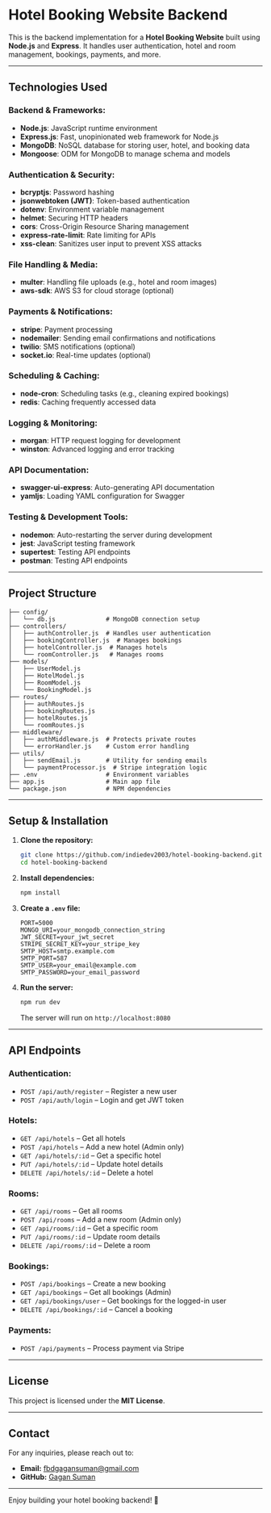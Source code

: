 # Hotel Booking Website Backend

This is the backend implementation for a **Hotel Booking Website** built using **Node.js** and **Express**. It handles user authentication, hotel and room management, bookings, payments, and more.

---

## Technologies Used

### **Backend & Frameworks:**
- **Node.js**: JavaScript runtime environment
- **Express.js**: Fast, unopinionated web framework for Node.js
- **MongoDB**: NoSQL database for storing user, hotel, and booking data
- **Mongoose**: ODM for MongoDB to manage schema and models

### **Authentication & Security:**
- **bcryptjs**: Password hashing
- **jsonwebtoken (JWT)**: Token-based authentication
- **dotenv**: Environment variable management
- **helmet**: Securing HTTP headers
- **cors**: Cross-Origin Resource Sharing management
- **express-rate-limit**: Rate limiting for APIs
- **xss-clean**: Sanitizes user input to prevent XSS attacks

### **File Handling & Media:**
- **multer**: Handling file uploads (e.g., hotel and room images)
- **aws-sdk**: AWS S3 for cloud storage (optional)

### **Payments & Notifications:**
- **stripe**: Payment processing
- **nodemailer**: Sending email confirmations and notifications
- **twilio**: SMS notifications (optional)
- **socket.io**: Real-time updates (optional)

### **Scheduling & Caching:**
- **node-cron**: Scheduling tasks (e.g., cleaning expired bookings)
- **redis**: Caching frequently accessed data

### **Logging & Monitoring:**
- **morgan**: HTTP request logging for development
- **winston**: Advanced logging and error tracking

### **API Documentation:**
- **swagger-ui-express**: Auto-generating API documentation
- **yamljs**: Loading YAML configuration for Swagger

### **Testing & Development Tools:**
- **nodemon**: Auto-restarting the server during development
- **jest**: JavaScript testing framework
- **supertest**: Testing API endpoints
- **postman**: Testing API endpoints

---

## Project Structure

```
├── config/
│   └── db.js              # MongoDB connection setup
├── controllers/
│   ├── authController.js  # Handles user authentication
│   ├── bookingController.js  # Manages bookings
│   ├── hotelController.js  # Manages hotels
│   └── roomController.js   # Manages rooms
├── models/
│   ├── UserModel.js
│   ├── HotelModel.js
│   ├── RoomModel.js
│   └── BookingModel.js
├── routes/
│   ├── authRoutes.js
│   ├── bookingRoutes.js
│   ├── hotelRoutes.js
│   └── roomRoutes.js
├── middleware/
│   ├── authMiddleware.js  # Protects private routes
│   └── errorHandler.js    # Custom error handling
├── utils/
│   ├── sendEmail.js       # Utility for sending emails
│   └── paymentProcessor.js  # Stripe integration logic
├── .env                   # Environment variables
├── app.js                 # Main app file
└── package.json           # NPM dependencies
```

---

## Setup & Installation

1. **Clone the repository:**
   ```bash
   git clone https://github.com/indiedev2003/hotel-booking-backend.git
   cd hotel-booking-backend
   ```

2. **Install dependencies:**
   ```bash
   npm install
   ```

3. **Create a `.env` file:**
   ```env
   PORT=5000
   MONGO_URI=your_mongodb_connection_string
   JWT_SECRET=your_jwt_secret
   STRIPE_SECRET_KEY=your_stripe_key
   SMTP_HOST=smtp.example.com
   SMTP_PORT=587
   SMTP_USER=your_email@example.com
   SMTP_PASSWORD=your_email_password
   ```

4. **Run the server:**
   ```bash
   npm run dev
   ```
   The server will run on `http://localhost:8080`

---

## API Endpoints

### **Authentication:**
- `POST /api/auth/register` – Register a new user
- `POST /api/auth/login` – Login and get JWT token

### **Hotels:**
- `GET /api/hotels` – Get all hotels
- `POST /api/hotels` – Add a new hotel (Admin only)
- `GET /api/hotels/:id` – Get a specific hotel
- `PUT /api/hotels/:id` – Update hotel details
- `DELETE /api/hotels/:id` – Delete a hotel

### **Rooms:**
- `GET /api/rooms` – Get all rooms
- `POST /api/rooms` – Add a new room (Admin only)
- `GET /api/rooms/:id` – Get a specific room
- `PUT /api/rooms/:id` – Update room details
- `DELETE /api/rooms/:id` – Delete a room

### **Bookings:**
- `POST /api/bookings` – Create a new booking
- `GET /api/bookings` – Get all bookings (Admin)
- `GET /api/bookings/user` – Get bookings for the logged-in user
- `DELETE /api/bookings/:id` – Cancel a booking

### **Payments:**
- `POST /api/payments` – Process payment via Stripe

---

## License

This project is licensed under the **MIT License**.

---

## Contact

For any inquiries, please reach out to:

- **Email:** fbdgagansuman@gmail.com
- **GitHub:** [Gagan Suman](https://github.com/indidev2003)

---

Enjoy building your hotel booking backend! 🚀

